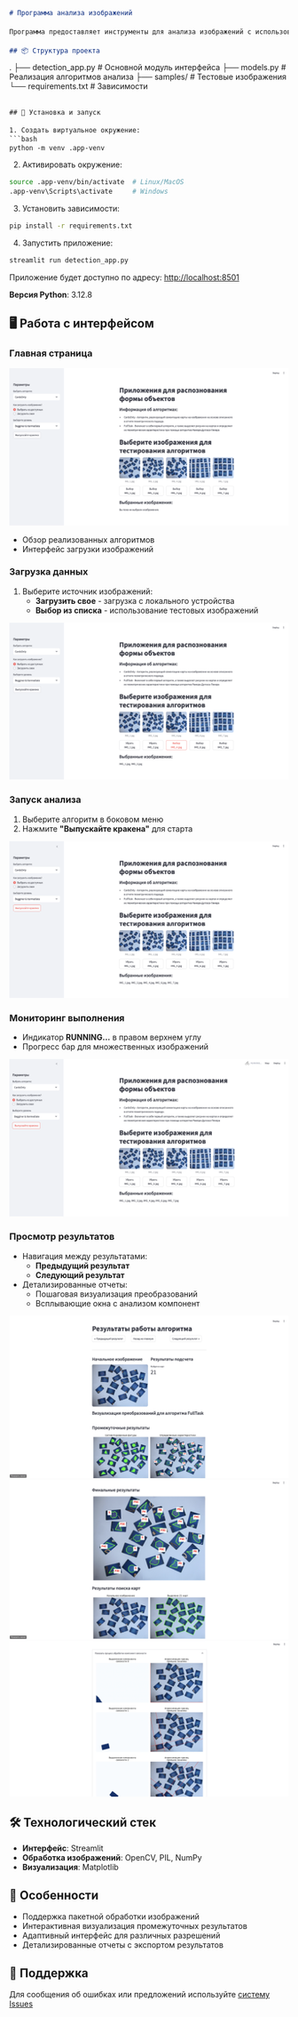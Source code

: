 ```markdown
# Программа анализа изображений

Программа предоставляет инструменты для анализа изображений с использованием современных алгоритмов компьютерного зрения. Реализована как веб-приложение с интуитивно понятным интерфейсом.

## 📦 Структура проекта

```
.
├── detection_app.py    # Основной модуль интерфейса
├── models.py           # Реализация алгоритмов анализа
├── samples/            # Тестовые изображения
└── requirements.txt    # Зависимости
```

## 🚀 Установка и запуск

1. Создать виртуальное окружение:
```bash
python -m venv .app-venv
```

2. Активировать окружение:
```bash
source .app-venv/bin/activate  # Linux/MacOS
.app-venv\Scripts\activate     # Windows
```

3. Установить зависимости:
```bash
pip install -r requirements.txt
```

4. Запустить приложение:
```bash
streamlit run detection_app.py
```

Приложение будет доступно по адресу: [http://localhost:8501](http://localhost:8501)

**Версия Python**: 3.12.8

## 🖥️ Работа с интерфейсом

### Главная страница
![Главная страница](images/title_page.png)

- Обзор реализованных алгоритмов
- Интерфейс загрузки изображений

### Загрузка данных
1. Выберите источник изображений:
   - **Загрузить свое** - загрузка с локального устройства
   - **Выбор из списка** - использование тестовых изображений

![Выбор изображений](images/choose.png)

### Запуск анализа
1. Выберите алгоритм в боковом меню
2. Нажмите **"Выпускайте кракена"** для старта

![Запуск алгоритма](images/run.png)

### Мониторинг выполнения
- Индикатор **RUNNING...** в правом верхнем углу
- Прогресс бар для множественных изображений

![Индикатор выполнения](images/running.png)

### Просмотр результатов
- Навигация между результатами:
  - **Предыдущий результат**
  - **Следующий результат**
- Детализированные отчеты:
  - Пошаговая визуализация преобразований
  - Всплывающие окна с анализом компонент

![Результаты анализа](images/results.png)
![Детализированные результаты](images/extended_res.png)
![Анализ компонент](images/components_res.png)

## 🛠️ Технологический стек
- **Интерфейс**: Streamlit
- **Обработка изображений**: OpenCV, PIL, NumPy
- **Визуализация**: Matplotlib

## 📌 Особенности
- Поддержка пакетной обработки изображений
- Интерактивная визуализация промежуточных результатов
- Адаптивный интерфейс для различных разрешений
- Детализированные отчеты с экспортом результатов

## 🤝 Поддержка
Для сообщения об ошибках или предложений используйте [систему Issues](https://github.com//issues)
```